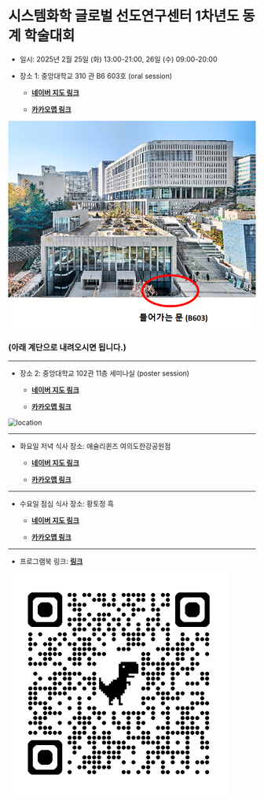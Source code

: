 # 시스템화학 글로벌 선도연구센터 1차년도 동계 학술대회

- 일시: 2025년 2월 25일 (화) 13:00-21:00, 26일 (수) 09:00-20:00
- 장소 1: 중앙대학교 310 관 B6 603호 (oral session)
  
    - [**네이버 지도 링크**](https://naver.me/5k7wIQFF)
    
    - [**카카오맵 링크**](https://place.map.kakao.com/359179858)

![location](./B603_location_2.png)

 ### (아래 계단으로 내려오시면 됩니다.)
-----------------------------------------------------------------------------------------------------------
- 장소 2: 중앙대학교 102관 11층 세미나실 (poster session)

    - [**네이버 지도 링크**](https://naver.me/FTXDc2DY)
    
    - [**카카오맵 링크**](https://kko.kakao.com/BEQvk6IH6I)

![location](./102관.webp)


-----------------------------------------------------------------------------------------------------------
- 화요일 저녁 식사 장소: 애슐리퀸즈 여의도한강공원점

    - [**네이버 지도 링크**](https://naver.me/GUwSvSxs)
    
    - [**카카오맵 링크**](https://kko.kakao.com/ObhhX6vOL_)
-----------------------------------------------------------------------------------------------------------
- 수요일 점심 식사 장소: 황토정 흑

    - [**네이버 지도 링크**](https://naver.me/x8tpnXkK)
    
    - [**카카오맵 링크**](https://place.map.kakao.com/16044352)
-----------------------------------------------------------------------------------------------------------

- 프로그램북 링크: [**링크**](https://github.com/thereexist/GCSC_winter_2025/blob/main/%EC%8B%AC%ED%8F%AC%EC%A7%80%EC%97%84%20%ED%94%84%EB%A1%9C%EA%B7%B8%EB%9E%A8%EB%B6%81.pdf)

![qr_code](./qrcode_github.com.png)
